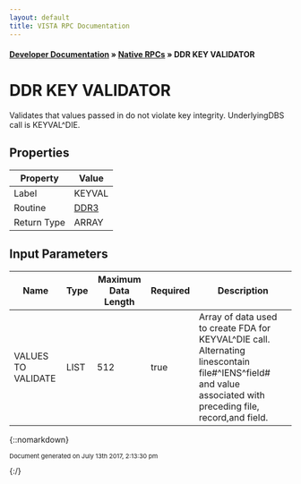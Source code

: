 ```yaml
---
layout: default
title: VISTA RPC Documentation
---
```


#### [Developer Documentation](../index) &#187; [Native RPCs](TableOfContents) &#187; DDR KEY VALIDATOR<br/>
# DDR KEY VALIDATOR

Validates that values passed in do not violate key integrity.  UnderlyingDBS call is KEYVAL^DIE.

## Properties

Property | Value
--- | ---
Label | KEYVAL
Routine | [DDR3](http://code.osehra.org/dox/Routine_DDR3_source.html)
Return Type | ARRAY


## Input Parameters

Name | Type | Maximum Data Length | Required | Description
--- | --- | --- | --- | ---
VALUES TO VALIDATE | LIST | 512 | true | Array of data used to create FDA for KEYVAL^DIE call.  Alternating linescontain file#^IENS^field# and value associated with preceding file, record,and field.



{::nomarkdown} <br/><p style="font-size: 11px">Document generated on July 13th 2017, 2:13:30 pm</p>{:/}